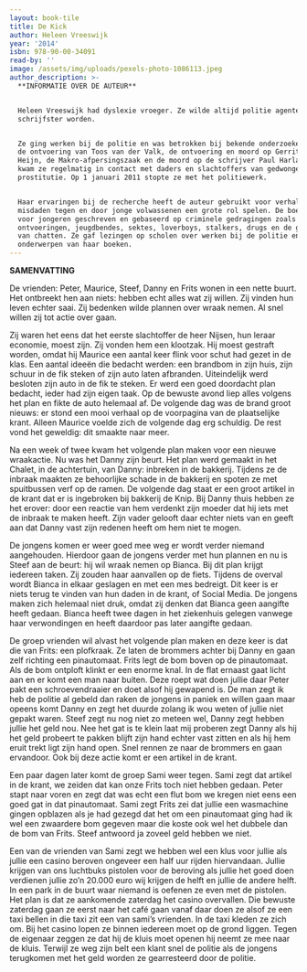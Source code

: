 ```yaml
---
layout: book-tile
title: De Kick
author: Heleen Vreeswijk
year: '2014'
isbn: 978-90-00-34091
read-by: ''
image: /assets/img/uploads/pexels-photo-1086113.jpeg
author_description: >-
  **INFORMATIE OVER DE AUTEUR**


  Heleen Vreeswijk had dyslexie vroeger. Ze wilde altijd politie agente of
  schrijfster worden.


  Ze ging werken bij de politie en was betrokken bij bekende onderzoeken zoals
  de ontvoering van Toos van der Valk, de ontvoering en moord op Gerrit Jan
  Heijn, de Makro-afpersingszaak en de moord op de schrijver Paul Harland. Ook
  kwam ze regelmatig in contact met daders en slachtoffers van gedwongen
  prostitutie. Op 1 januari 2011 stopte ze met het politiewerk.


  Haar ervaringen bij de recherche heeft de auteur gebruikt voor verhalen waarin
  misdaden tegen en door jonge volwassenen een grote rol spelen. De boeken zijn
  voor jongeren geschreven en gebaseerd op criminele gedragingen zoals
  ontvoeringen, jeugdbendes, sektes, loverboys, stalkers, drugs en de gevaren
  van chatten. Ze gaf lezingen op scholen over werken bij de politie en de
  onderwerpen van haar boeken.
---
```

**SAMENVATTING**

De vrienden: Peter, Maurice, Steef, Danny en Frits wonen in een nette buurt. Het ontbreekt hen aan niets: hebben echt alles wat zij willen. Zij vinden hun leven echter saai. Zij bedenken wilde plannen over wraak nemen. Al snel willen zij tot actie over gaan.

Zij waren het eens dat het eerste slachtoffer de heer Nijsen, hun leraar economie, moest zijn. Zij vonden hem een klootzak. Hij moest gestraft worden, omdat hij Maurice een aantal keer flink voor schut had gezet in de klas. Een aantal ideeën die bedacht werden: een brandbom in zijn huis, zijn schuur in de fik steken of zijn auto laten afbranden. Uiteindelijk werd besloten zijn auto in de fik te steken. Er werd een goed doordacht plan bedacht, ieder had zijn eigen taak. Op de bewuste avond liep alles volgens het plan en fikte de auto helemaal af. De volgende dag was de brand groot nieuws: er stond een mooi verhaal op de voorpagina van de plaatselijke krant. Alleen Maurice voelde zich de volgende dag erg schuldig. De rest vond het geweldig: dit smaakte naar meer.

Na een week of twee kwam het volgende plan maken voor een nieuwe wraakactie. Nu was het Danny zijn beurt. Het plan werd gemaakt in het Chalet, in de achtertuin, van Danny: inbreken in de bakkerij. Tijdens ze de inbraak maakten ze behoorlijke schade in de bakkerij en spoten ze met spuitbussen verf op de ramen. De volgende dag staat er een groot artikel in de krant dat er is ingebroken bij bakkerij de Knip. Bij Danny thuis hebben ze het erover: door een reactie van hem verdenkt zijn moeder dat hij iets met de inbraak te maken heeft. Zijn vader gelooft daar echter niets van en geeft aan dat Danny vast zijn redenen heeft om hem niet te mogen.

De jongens komen er weer goed mee weg er wordt verder niemand aangehouden. Hierdoor gaan de jongens verder met hun plannen en nu is Steef aan de beurt: hij wil wraak nemen op Bianca. Bij dit plan krijgt iedereen taken. Zij zouden haar aanvallen op de fiets. Tijdens de overval wordt Bianca in elkaar geslagen en met een mes bedreigt. Dit keer is er niets terug te vinden van hun daden in de krant, of Social Media. De jongens maken zich helemaal niet druk, omdat zij denken dat Bianca geen aangifte heeft gedaan. Bianca heeft twee dagen in het ziekenhuis gelegen vanwege haar verwondingen en heeft daardoor pas later aangifte gedaan. 

De groep vrienden wil alvast het volgende plan maken en deze keer is dat die van Frits: een plofkraak. Ze laten de brommers achter bij Danny en gaan zelf richting een pinautomaat. Frits legt de bom boven op de pinautomaat. Als de bom ontploft klinkt er een enorme knal. In de flat ernaast gaat licht aan en er komt een man naar buiten. Deze roept wat doen jullie daar Peter pakt een schroevendraaier en doet alsof hij gewapend is. De man zegt ik heb de politie al gebeld dan raken de jongens in paniek en willen gaan maar opeens komt Danny en zegt het duurde zolang ik wou weten of jullie niet gepakt waren. Steef zegt nu nog niet zo meteen wel, Danny zegt hebben jullie het geld nou. Nee het gat is te klein laat mij proberen zegt Danny als hij het geld probeert te pakken blijft zijn hand echter vast zitten en als hij hem eruit trekt ligt zijn hand open. Snel rennen ze naar de brommers en gaan ervandoor. Ook bij deze actie komt er een artikel in de krant. 

Een paar dagen later komt de groep Sami weer tegen. Sami zegt dat artikel in de krant, we zeiden dat kan onze Frits toch niet hebben gedaan. Peter stapt naar voren en zegt dat was echt een flut bom we kregen niet eens een goed gat in dat pinautomaat. Sami zegt Frits zei dat jullie een wasmachine gingen opblazen als je had gezegd dat het om een pinautomaat ging had ik wel een zwaardere bom gegeven maar die koste ook wel het dubbele dan de bom van Frits. Steef antwoord ja zoveel geld hebben we niet. 

Een van de vrienden van Sami zegt we hebben wel een klus voor jullie als jullie een casino beroven ongeveer een half uur rijden hiervandaan. Jullie krijgen van ons luchtbuks pistolen voor de beroving als jullie het goed doen verdienen jullie zo’n 20.000 euro wij krijgen de helft en jullie de andere helft. In een park in de buurt waar niemand is oefenen ze even met de pistolen. Het plan is dat ze aankomende zaterdag het casino overvallen. Die bewuste zaterdag gaan ze eerst naar het café gaan vanaf daar doen ze alsof ze een taxi bellen in die taxi zit een van sami’s vrienden. In de taxi kleden ze zich om. Bij het casino lopen ze binnen iedereen moet op de grond liggen. Tegen de eigenaar zeggen ze  dat hij de kluis moet openen hij neemt ze mee naar de kluis. Terwijl ze weg zijn belt een klant snel de politie als de jongens terugkomen met het geld worden ze gearresteerd door de politie.
